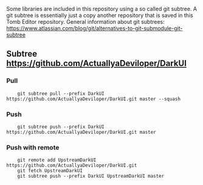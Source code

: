 Some libraries are included in this repository using a so called git subtree.
A git subtree is essentially just a copy another repository that is saved in this Tomb Editor repository.
General information about git subtrees: https://www.atlassian.com/blog/git/alternatives-to-git-submodule-git-subtree

## Subtree https://github.com/ActuallyaDeviloper/DarkUI

### Pull
        git subtree pull --prefix DarkUI https://github.com/ActuallyaDeviloper/DarkUI.git master --squash

### Push
        git subtree push --prefix DarkUI https://github.com/ActuallyaDeviloper/DarkUI.git master

### Push with remote
        git remote add UpstreamDarkUI https://github.com/ActuallyaDeviloper/DarkUI.git
        git fetch UpstreamDarkUI
        git subtree push --prefix DarkUI UpstreamDarkUI master